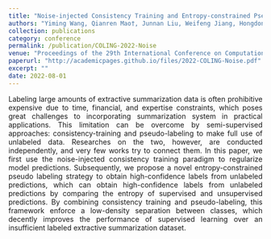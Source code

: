 ```yaml
---
title: "Noise-injected Consistency Training and Entropy-constrained Pseudo Labeling for Semi-supervised Extractive Summarization<span style='display:inline-block; background:#5cb85c; color:#fff; font-size:0.7em; font-weight:bold; padding:2px 5px; border-radius:3px; margin-left:6px; vertical-align:middle;'>CCF-B</span>"
authors: "Yiming Wang, Qianren Mao†, Junnan Liu, Weifeng Jiang, Hongdong Zhu, Jianxin Li"
collection: publications
category: conference
permalink: /publication/COLING-2022-Noise
venue: "Proceedings of the 29th International Conference on Computational Linguistics (COLING)"
paperurl: "http://academicpages.github.io/files/2022-COLING-Noise.pdf"
excerpt: ""
date: 2022-08-01
---
```



<div style="text-align: justify;">
Labeling large amounts of extractive summarization data is often prohibitive expensive due to time, financial, and expertise constraints, which poses great challenges to incorporating summarization system in practical applications. This limitation can be overcome by semi-supervised approaches: consistency-training and pseudo-labeling to make full use of unlabeled data. Researches on the two, however, are conducted independently, and very few works try to connect them. In this paper, we first use the noise-injected consistency training paradigm to regularize model predictions. Subsequently, we propose a novel entropy-constrained pseudo labeling strategy to obtain high-confidence labels from unlabeled predictions, which can obtain high-confidence labels from unlabeled predictions by comparing the entropy of supervised and unsupervised predictions. By combining consistency training and pseudo-labeling, this framework enforce a low-density separation between classes, which decently improves the performance of supervised learning over an insufficient labeled extractive summarization dataset.
</div>
